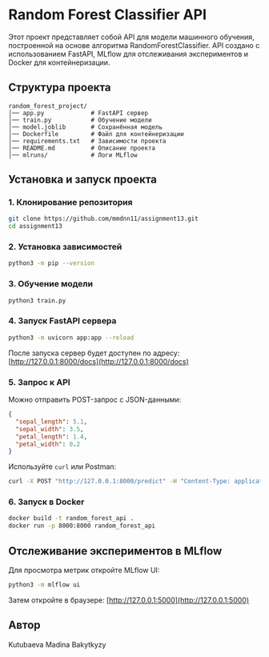 # Random Forest Classifier API

Этот проект представляет собой API для модели машинного обучения, построенной на основе алгоритма RandomForestClassifier. API создано с использованием FastAPI, MLflow для отслеживания экспериментов и Docker для контейнеризации.

## Структура проекта

```
random_forest_project/
│── app.py             # FastAPI сервер
│── train.py           # Обучение модели
│── model.joblib       # Сохранённая модель
│── Dockerfile         # Файл для контейнеризации
│── requirements.txt   # Зависимости проекта
│── README.md          # Описание проекта
│── mlruns/            # Логи MLflow
```

## Установка и запуск проекта

### 1. Клонирование репозитория
```bash
git clone https://github.com/mmdnn11/assignment13.git
cd assignment13
```

### 2. Установка зависимостей
```bash
python3 -m pip --version

```

### 3. Обучение модели
```bash
python3 train.py
```

### 4. Запуск FastAPI сервера
```bash
python3 -m uvicorn app:app --reload

```

После запуска сервер будет доступен по адресу: [http://127.0.0.1:8000/docs](http://127.0.0.1:8000/docs)

### 5. Запрос к API
Можно отправить POST-запрос с JSON-данными:
```json
{
  "sepal_length": 5.1,
  "sepal_width": 3.5,
  "petal_length": 1.4,
  "petal_width": 0.2
}
```
Используйте `curl` или Postman:
```bash
curl -X POST "http://127.0.0.1:8000/predict" -H "Content-Type: application/json" -d '{"sepal_length": 1.2, "sepal_width": 3.4, "petal_length": 5.6, "petal_width": 2.1}'

```

### 6. Запуск в Docker
```bash
docker build -t random_forest_api .
docker run -p 8000:8000 random_forest_api
```

## Отслеживание экспериментов в MLflow
Для просмотра метрик откройте MLflow UI:
```bash
python3 -m mlflow ui


```
Затем откройте в браузере: [http://127.0.0.1:5000](http://127.0.0.1:5000)

## Автор
Kutubaeva Madina Bakytkyzy

